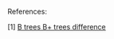 

References:

[1] [B trees B+ trees difference](https://stackoverflow.com/questions/870218/b-trees-b-trees-difference)
